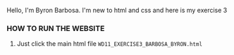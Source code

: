Hello, I'm Byron Barbosa. I'm new to html and css and here is my exercise 3

### HOW TO RUN THE WEBSITE ###

1. Just click the main html file `WD11_EXERCISE3_BARBOSA_BYRON.html`
